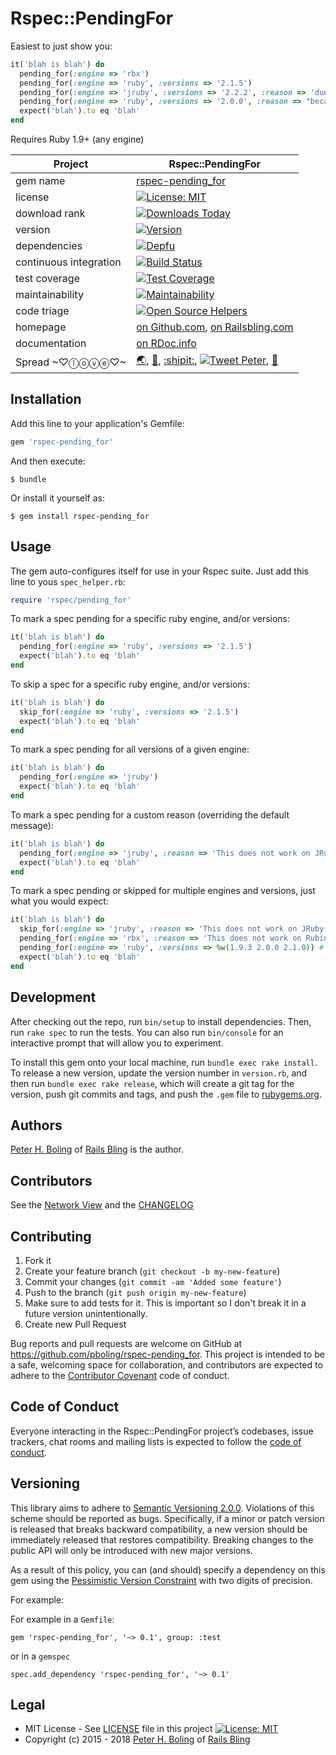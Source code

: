 # Rspec::PendingFor

Easiest to just show you:

```ruby
it('blah is blah') do
  pending_for(:engine => 'rbx')
  pending_for(:engine => 'ruby', :versions => '2.1.5')
  pending_for(:engine => 'jruby', :versions => '2.2.2', :reason => 'due to a bug in Ruby')
  pending_for(:engine => 'ruby', :versions => '2.0.0', :reason => "because I don't have the time")
  expect('blah').to eq 'blah'
end
```

Requires Ruby 1.9+ (any engine)

| Project                 |  Rspec::PendingFor |
|------------------------ | ----------------------- |
| gem name                |  [rspec-pending_for](https://rubygems.org/gems/rspec-pending_for) |
| license                 |  [![License: MIT](https://img.shields.io/badge/License-MIT-green.svg)](https://opensource.org/licenses/MIT) |
| download rank           |  [![Downloads Today](https://img.shields.io/gem/rd/rspec-pending_for.svg)](https://github.com/pboling/rspec-pending_for) |
| version                 |  [![Version](https://img.shields.io/gem/v/rspec-pending_for.svg)](https://rubygems.org/gems/rspec-pending_for) |
| dependencies            |  [![Depfu](https://badges.depfu.com/badges/79867e590f063376f40b031a1447c215/count.svg)](https://depfu.com/github/pboling/rspec-pending_for?project_id=5865) |
| continuous integration  |  [![Build Status](https://travis-ci.org/pboling/rspec-pending_for.svg?branch=master)](https://travis-ci.org/pboling/rspec-pending_for) |
| test coverage           |  [![Test Coverage](https://api.codeclimate.com/v1/badges/266bc0935f185153cce4/test_coverage)](https://codeclimate.com/github/pboling/rspec-pending_for/test_coverage) |
| maintainability         |  [![Maintainability](https://api.codeclimate.com/v1/badges/266bc0935f185153cce4/maintainability)](https://codeclimate.com/github/pboling/rspec-pending_for/maintainability) |
| code triage             |  [![Open Source Helpers](https://www.codetriage.com/pboling/rspec-pending_for/badges/users.svg)](https://www.codetriage.com/pboling/rspec-pending_for) |
| homepage                |  [on Github.com][homepage], [on Railsbling.com][blogpage] |
| documentation           |  [on RDoc.info][documentation] |
| Spread ~♡ⓛⓞⓥⓔ♡~      |  [🌏](https://about.me/peter.boling), [👼](https://angel.co/peter-boling), [:shipit:](http://coderwall.com/pboling), [![Tweet Peter](https://img.shields.io/twitter/follow/galtzo.svg?style=social&label=Follow)](http://twitter.com/galtzo), [🌹](https://nationalprogressiveparty.org) |

## Installation

Add this line to your application's Gemfile:

```ruby
gem 'rspec-pending_for'
```

And then execute:

    $ bundle

Or install it yourself as:

    $ gem install rspec-pending_for

## Usage

The gem auto-configures itself for use in your Rspec suite.  Just add this line to yous `spec_helper.rb`:

```ruby
require 'rspec/pending_for'
```

To mark a spec pending for a specific ruby engine, and/or versions:

```ruby
it('blah is blah') do
  pending_for(:engine => 'ruby', :versions => '2.1.5')
  expect('blah').to eq 'blah'
end
```

To skip a spec for a specific ruby engine, and/or versions:

```ruby
it('blah is blah') do
  skip_for(:engine => 'ruby', :versions => '2.1.5')
  expect('blah').to eq 'blah'
end
```

To mark a spec pending for all versions of a given engine:

```ruby
it('blah is blah') do
  pending_for(:engine => 'jruby')
  expect('blah').to eq 'blah'
end
```

To mark a spec pending for a custom reason (overriding the default message):

```ruby
it('blah is blah') do
  pending_for(:engine => 'jruby', :reason => 'This does not work on JRuby')
  expect('blah').to eq 'blah'
end
```

To mark a spec pending or skipped for multiple engines and versions, just what you would expect:

```ruby
it('blah is blah') do
  skip_for(:engine => 'jruby', :reason => 'This does not work on JRuby so skipping for now') # All JRuby versions will be skipped
  pending_for(:engine => 'rbx', :reason => 'This does not work on Rubinius so pending for now') # All rbx versions will be pending
  pending_for(:engine => 'ruby', :versions => %w(1.9.3 2.0.0 2.1.0)) # uses the default message
  expect('blah').to eq 'blah'
end
```


## Development

After checking out the repo, run `bin/setup` to install dependencies. Then, run `rake spec` to run the tests. You can also run `bin/console` for an interactive prompt that will allow you to experiment.

To install this gem onto your local machine, run `bundle exec rake install`. To release a new version, update the version number in `version.rb`, and then run `bundle exec rake release`, which will create a git tag for the version, push git commits and tags, and push the `.gem` file to [rubygems.org](https://rubygems.org).


## Authors

[Peter H. Boling][peterboling] of [Rails Bling][railsbling] is the author.

## Contributors

See the [Network View](https://github.com/pboling/rspec-pending_for/network) and the [CHANGELOG](https://github.com/pboling/rspec-pending_for/blob/master/CHANGELOG.md)

## Contributing

1. Fork it
2. Create your feature branch (`git checkout -b my-new-feature`)
3. Commit your changes (`git commit -am 'Added some feature'`)
4. Push to the branch (`git push origin my-new-feature`)
5. Make sure to add tests for it. This is important so I don't break it in a future version unintentionally.
6. Create new Pull Request

Bug reports and pull requests are welcome on GitHub at https://github.com/pboling/rspec-pending_for. This project is intended to be a safe, welcoming space for collaboration, and contributors are expected to adhere to the [Contributor Covenant](http://contributor-covenant.org) code of conduct.

## Code of Conduct

Everyone interacting in the Rspec::PendingFor project’s codebases, issue trackers, chat rooms and mailing lists is expected to follow the [code of conduct](https://github.com/pboling/rspec-pending_for/blob/master/CODE_OF_CONDUCT.md).

## Versioning

This library aims to adhere to [Semantic Versioning 2.0.0][semver].
Violations of this scheme should be reported as bugs. Specifically,
if a minor or patch version is released that breaks backward
compatibility, a new version should be immediately released that
restores compatibility. Breaking changes to the public API will
only be introduced with new major versions.

As a result of this policy, you can (and should) specify a
dependency on this gem using the [Pessimistic Version Constraint][pvc] with two digits of precision.

For example:

For example in a `Gemfile`:

    gem 'rspec-pending_for', '~> 0.1', group: :test

or in a `gemspec`

    spec.add_dependency 'rspec-pending_for', '~> 0.1'

## Legal

* MIT License - See [LICENSE][license] file in this project [![License: MIT](https://img.shields.io/badge/License-MIT-green.svg)](https://opensource.org/licenses/MIT)
* Copyright (c) 2015 - 2018 [Peter H. Boling][peterboling] of [Rails Bling][railsbling]

[semver]: http://semver.org/
[pvc]: http://guides.rubygems.org/patterns/#pessimistic-version-constraint
[documentation]: http://rdoc.info/github/pboling/rspec-pending_for/frames
[homepage]: https://github.com/pboling/rspec-pending_for
[blogpage]: http://www.railsbling.com/tags/rspec-pending_for/
[license]: LICENSE
[railsbling]: http://www.railsbling.com
[peterboling]: https://about.me/peter.boling
[refugees]: https://www.crowdrise.com/helprefugeeswithhopefortomorrowliberia/fundraiser/peterboling
[gplus]: https://plus.google.com/+PeterBoling/posts
[topcoder]: https://www.topcoder.com/members/pboling/
[angellist]: https://angel.co/peter-boling
[coderwall]: http://coderwall.com/pboling
[twitter]: http://twitter.com/galtzo
